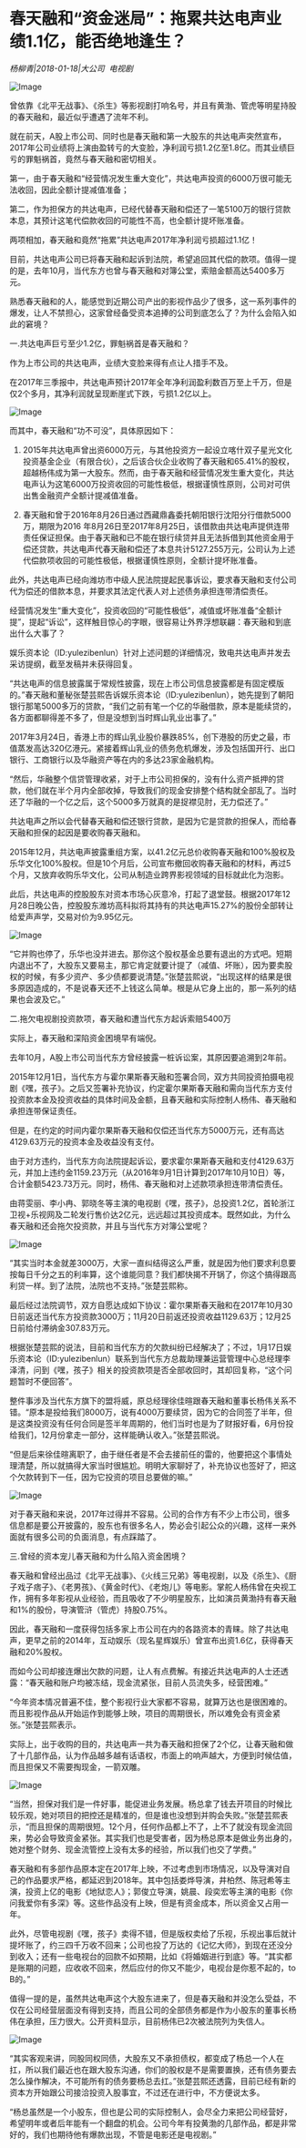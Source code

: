# 春天融和“资金迷局”：拖累共达电声业绩1.1亿，能否绝地逢生？

*杨柳青|2018-01-18|大公司 
                                                电视剧*

![Image](http://static.ylzbl.com/uploads/ueditor/php/upload/image/20180119/1516329072567520.png)

曾依靠《北平无战事》、《杀生》等影视剧打响名号，并且有黄渤、管虎等明星持股的春天融和，最近似乎遭遇了流年不利。

就在前天，A股上市公司、同时也是春天融和第一大股东的共达电声突然宣布，2017年公司业绩将上演由盈转亏的大变脸，净利润亏损1.2亿至1.8亿。而其业绩巨亏的罪魁祸首，竟然与春天融和密切相关。

第一，由于春天融和“经营情况发生重大变化”，共达电声投资的6000万很可能无法收回，因此全额计提减值准备；

第二，作为担保方的共达电声，已经代替春天融和偿还了一笔5100万的银行贷款本息，其预计这笔代偿款收回的可能性不高，也全额计提坏账准备。

两项相加，春天融和竟然“拖累”共达电声2017年净利润亏损超过1.1亿！

目前，共达电声公司已将春天融和起诉到法院，希望追回其代偿的款项。值得一提的是，去年10月，当代东方也曾与春天融和对簿公堂，索赔金额高达5400多万元。

熟悉春天融和的人，能感觉到近期公司产出的影视作品少了很多，这一系列事件的爆发，让人不禁担心，这家曾经备受资本追捧的公司到底怎么了？为什么会陷入如此的窘境？

一.共达电声巨亏至少1.2亿，罪魁祸首是春天融和？

作为上市公司的共达电声，业绩大变脸来得有点让人措手不及。

在2017年三季报中，共达电声预计2017年全年净利润盈利数百万至上千万，但是仅2个多月，其净利润就呈现断崖式下跌，亏损1.2亿以上。

![Image](http://si1.go2yd.com/get-image/0K3rVrkE3vM)

而其中，春天融和“功不可没”，具体原因如下：

1. 2015年共达电声曾出资6000万元，与其他投资方一起设立喀什双子星光文化投资基金企业（有限合伙），之后该合伙企业收购了春天融和65.41%的股权，超越杨伟成为第一大股东。然而，由于春天融和经营情况发生重大变化，共达电声认为这笔6000万投资收回的可能性极低，根据谨慎性原则，公司对可供出售金融资产全额计提减值准备。

2. 春天融和曾于2016年8月26日通过西藏鼎鑫委托朝阳银行沈阳分行借款5000万，期限为2016 年8月26日至2017年8月25日，该借款由共达电声提供连带责任保证担保。由于春天融和已不能在银行续贷并且无法拆借到其他资金用于偿还贷款，共达电声代春天融和偿还了本息共计5127.255万元，公司认为上述代偿款项收回的可能性极低，根据谨慎性原则，全额计提坏账准备。

此外，共达电声已经向潍坊市中级人民法院提起民事诉讼，要求春天融和支付公司代为偿还的借款本息，并要求其法定代表人对上述债务承担连带清偿责任。

经营情况发生“重大变化”，投资收回的“可能性极低”，减值或坏账准备“全额计提”，提起“诉讼”，这样触目惊心的字眼，很容易让外界浮想联翩：春天融和到底出什么大事了？

娱乐资本论（ID:yulezibenlun）针对上述问题的详细情况，致电共达电声并发去采访提纲，截至发稿并未获得回复。

“共达电声的信息披露属于常规性披露，现在上市公司信息披露都是有固定模版的。”春天融和董秘张楚芸熙告诉娱乐资本论（ID:yulezibenlun），她先提到了朝阳银行那笔5000多万的贷款，“我们之前有笔一个亿的华融借款，原本是能续贷的，各方面都聊得差不多了，但是没想到当时辉山乳业出事了。”

2017年3月24日，香港上市的辉山乳业股价暴跌85%，创下港股的历史之最，市值蒸发高达320亿港元。紧接着辉山乳业的债务危机爆发，涉及包括国开行、出口银行、工商银行以及华融资产等在内的多达23家金融机构。

“然后，华融整个信贷管理收紧，对于上市公司担保的，没有什么资产抵押的贷款，他们就在半个月内全部收掉，导致我们的现金安排整个结构就全部乱了。当时还了华融的一个亿之后，这个5000多万就真的是捉襟见肘，无力偿还了。”

共达电声之所以会代替春天融和偿还银行贷款，是因为它是贷款的担保人，而给春天融和担保的起因是要收购春天融和。

2015年12月，共达电声披露重组方案，以41.2亿元总价收购春天融和100%股权及乐华文化100%股权。但是10个月后，公司宣布撤回收购春天融和的材料，再过5个月，又放弃收购乐华文化，公司从制造业跨界影视领域的目标就此化为泡影。

此后，共达电声的控股股东对资本市场心灰意冷，打起了退堂鼓。根据2017年12月28日晚公告，控股股东潍坊高科拟将其持有的共达电声15.27%的股份全部转让给爱声声学，交易对价为9.95亿元。

![Image](http://si1.go2yd.com/get-image/0K3rVtCYzAG)

“它并购也停了，乐华也没并进去。那你这个股权基金总要有退出的方式吧。短期内退出不了，大股东又要易主，那它肯定就要计提了（减值、坏账），因为要卖股权的时候，有多少资产、多少债都要说清楚。”张楚芸熙说，“出现这样的结果是很多原因造成的，不是说春天还不上钱这么简单。根是从它身上出的，那一系列的结果也会波及它。”

二.拖欠电视剧投资款项，春天融和遭当代东方起诉索赔5400万

实际上，春天融和深陷资金困境早有端倪。

去年10月，A股上市公司当代东方曾经披露一桩诉讼案，其原因要追溯到2年前。

2015年12月1日，当代东方与霍尔果斯春天融和签署合同，双方共同投资拍摄电视剧《嘿，孩子》。之后又签署补充协议，约定霍尔果斯春天融和需向当代东方支付投资款本金及投资收益的具体时间及金额，且春天融和实际控制人杨伟、春天融和承担连带保证责任。

但是，在约定的时间内霍尔果斯春天融和仅偿还当代东方5000万元，还有高达4129.63万元的投资本金及收益没有支付。

由于对方违约，当代东方向法院提起诉讼，要求霍尔果斯春天融和支付4129.63万元，并加上违约金1159.23万元（从2016年9月1日计算到2017年10月10日）等，合计金额5423.73万元。同时，杨伟、春天融和对上述款项承担连带清偿责任。

由蒋雯丽、李小冉、郭晓冬等主演的电视剧《嘿，孩子》，总投资1.2亿，首轮浙江卫视+乐视网及二轮发行售价达2亿元，远远超过其投资成本。既然如此，为什么春天融和还会拖欠投资款，并且与当代东方对簿公堂呢？

![Image](http://si1.go2yd.com/get-image/0K3rXnf941A)

“其实当时本金就差3000万，大家一直纠结得这么严重，就是因为他们要求利息要按每日千分之五的利率算，这个谁能同意？我们都快揭不开锅了，你这个搞得跟高利贷一样。到了法院，法院也不支持。”张楚芸熙称。

最后经过法院调节，双方自愿达成如下协议：霍尔果斯春天融和在2017年10月30日前返还当代东方投资款3000万；11月20日前返还投资收益1129.63万；12月25日前给付滞纳金307.83万元。

根据张楚芸熙的说法，目前和当代东方的欠款纠纷已经解决了；不过，1月17日娱乐资本论（ID:yulezibenlun）联系到当代东方总裁助理兼运营管理中心总经理李泽清，问到《嘿，孩子》相关的投资款项是否全部收回时，其却回复称，“这个问题暂时不便回答”。

整件事涉及当代东方旗下的盟将威，原总经理徐佳暄跟春天融和董事长杨伟关系不错。“原本是投给我们8000万，说有4000万要续贷，因为它的合同签了半年，但是这类投资没有任何合同是签半年周期的，他们当时也是为了财报好看，6月份投给我们，12月份拿走一部分，这样能确认收入。”张楚芸熙说。

“但是后来徐佳暄离职了，由于继任者是不会去接前任的雷的，他要把这个事情处理清楚，所以就搞得大家当时很尴尬。明明大家聊好了，补充协议也签好了，把这个欠款转到下一任，因为它投资的项目总要做的嘛。”

![Image](http://si1.go2yd.com/get-image/0K3rVuQW944)

对于春天融和来说，2017年过得并不容易。公司的合作方有不少上市公司，很多信息都是要公开披露的，股东也有很多名人，势必会引起公众的兴趣，这样一来外面就有很多公司的负面消息，有点踩踏了。

三.曾经的资本宠儿春天融和为什么陷入资金困境？

春天融和曾经出品过《北平无战事》、《火线三兄弟》等电视剧，以及《杀生》、《厨子戏子痞子》、《老男孩》、《黄金时代》、《老炮儿》等电影。掌舵人杨伟曾在央视工作，拥有多年影视从业经验，而且吸收了不少明星股东，比如演员黄渤持有春天融和1%的股份，导演管浒（管虎）持股0.75%。

因此，春天融和一度获得包括多家上市公司在内的各路资本的青睐。除了共达电声，更早之前的2014年，互动娱乐（现名星辉娱乐）曾宣布出资1.6亿，获得春天融和20%股权。

而如今公司却接连爆出欠款的问题，让人有点费解。有接近共达电声的人士还透露：“春天融和账户均被冻结，现金流紧张，目前人员流失多，经营困难。”

“今年资本情况普遍不佳，整个影视行业大家都不容易，就算万达也是很困难的。而且影视作品从开始运作到能够上映，项目的周期很长，所以难免会有资金紧张。”张楚芸熙表示。

实际上，出于收购的目的，共达电声一共为春天融和担保了2个亿，让春天融和做了十几部作品，认为作品越多越有话语权，市面上的响声越大，方便到时候估值，而且担保又不需要掏现金，一箭双雕。

![Image](http://si1.go2yd.com/get-image/0K3rXqJ4gka)

“当然，担保对我们是一件好事，能促进业务发展。杨总拿了钱去开项目的时候比较乐观，她对项目的把控还是精准的，但是谁也没想到并购会失败。”张楚芸熙表示，“而且担保的周期很短。12个月，任何作品都上不了，上不了就没有现金流回来，势必会导致资金紧张。其实我们也是受害者，因为杨总原本是做业务出身的，她对整个财务、现金流管控上没有太多的经验，所以我们也交了学费。”

春天融和有多部作品原本定在2017年上映，不过考虑到市场情况，以及导演对自己的作品要求严格，都延迟到2018年。其中包括娄烨导演，井柏然、陈冠希等主演，投资上亿的电影《地狱恋人》；郭俊立导演，姚晨、段奕宏等主演的电影《你问我爱你有多深》等。这些作品没有上映，但是有资金成本，所以资金又占用一年。

此外，尽管电视剧《嘿，孩子》卖得不错，但是版权卖给了乐视，乐视出事后就计提坏账了，约三四千万收不回来；公司也投了万达的《记忆大师》，到现在还没分到收入；还有一些电视台的回款不如预期，比如《将婚姻进行到底》等。“其实都是账期的问题，应收收不回来，然后应付的你又不能少，电视台是你惹不起的，to B的。”

值得一提的是，虽然共达电声这个大股东进来了，但是春天融和并没怎么受益，不仅在公司经营层面没有得到支持，而且公司的全部债务都是作为小股东的董事长杨伟在承担，压力很大。公开资料显示，目前杨伟已2次被法院列为失信人。

![Image](http://si1.go2yd.com/get-image/0K3rXokX7U8)

“其实客观来讲，同股同权同债，大股东又不承担债权，都变成了杨总一个人在扛，所以我们最近也在跟大股东沟通，你们的股权是不是需要置换，还有债务要去怎么操作解决，不可能所有的债务要杨总去扛。”张楚芸熙还透露，目前已经有新的资本方开始跟公司接洽投资入股事宜，不过还在进行中，不方便说太多。

“杨总虽然是一个小股东，但也是公司的实际控制人，会尽全力来把公司经营好，希望明年或者后年能有一个翻盘的机会。公司今年有投黄渤的几部作品，都是非常好的，我们也期待他有爆款出现，不管是电影还是电视剧。”

